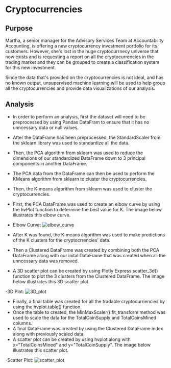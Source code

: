 # Cryptocurrencies

## Purpose

Martha, a senior manager for the Advisory Services Team at Accountability Accounting, is offering a new cryptocurrency investment portfolio for its customers. However, she's lost in the huge cryptocurrnecy universe that now exists and is requesting a report on all the cryptocurrencies in the trading market and they can be grouped to create a classification system for this new investment.

Since the data that's provided on the cryptocurrencies is not ideal, and has no known output, unsupervised machine learning will be used to help group all the cryptocurrencies and provide data visualizations of our analysis.

## Analysis

- In order to perform an analysis, first the dataset will need to be preprocessed by using Pandas DataFram to ensure that it has no unncessary data or null values.
- After the DataFrame has been preprocessed, the StandardScaler from the sklearn library was used to standardize all the data. 
- Then, the PCA algorithm from sklearn was used to reduce the dimensions of our standardized DataFrame down to 3 principal components in another DataFrame.
- The PCA data from the DataFrame can then be used to perform the KMeans algorithm from sklearn to cluster the cryptocurrencies. 
- Then, the K-means algorithm from sklearn was used to cluster the cryptocurrencies.
- First, the PCA DataFrame was used to create an elbow curve by using the hvPlot function to determine the best value for K. The image below illustrates this elbow curve.

- Elbow Curve:
![elbow_curve](https://user-images.githubusercontent.com/75760493/117601431-fa7e2c80-b113-11eb-9cc2-6dd02a509f9d.png)

- After K was found, the K-means algorithm was used to make predictions of the K clusters for the cryptocrrencies' data.
- Then a Clustered DataFrame was created by combining both the PCA DataFrame along with our inital DataFrame that was created when all the unncessary data was removed.
- A 3D scatter plot can be created by using Plotly Express scatter_3d() function to plot the 3 clusters from the Clustered DataFrame. The image below illustrates this 3D scatter plot.

-3D Plot:
![3D_plot](https://user-images.githubusercontent.com/75760493/117601925-0fa78b00-b115-11eb-9753-c9fdfcd6df91.png)

- Finally, a final table was created for all the tradable cryptocurriencies by using the hvplot.table() function.
- Once the table to created, the MinMaxScaler().fit_transform method was used to scale the data for the TotalCoinSupply and TotalCoinsMined columns. 
- A final DataFrame was created by using the Clustered DataFrame index along with previously scaled data.
- A scatter plot can be created by using hvplot along with x="TotalCoinsMined" and y="TotalCoinSupply". The image below illustrates this scatter plot.


-Scatter Plot:
![scatter_plot](https://user-images.githubusercontent.com/75760493/117601961-24841e80-b115-11eb-8428-6233c1f4c839.png)
